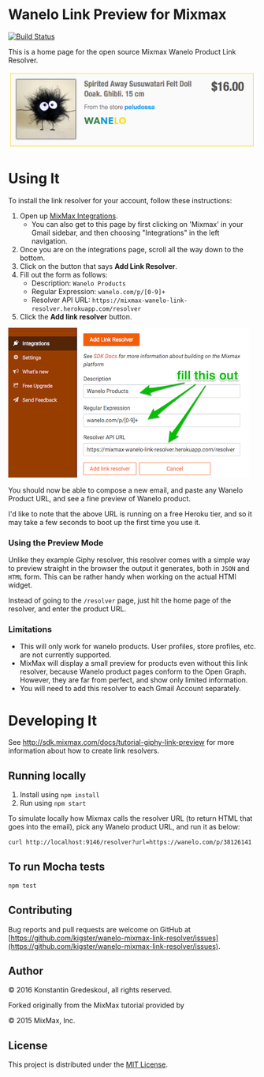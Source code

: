 
# Wanelo Link Preview for Mixmax

[![Build Status](https://travis-ci.org/kigster/wanelo-mixmax-link-resolver.svg?branch=master)](https://travis-ci.org/kigster/wanelo-mixmax-link-resolver)

This is a home page for the open source Mixmax Wanelo Product Link Resolver.

![Wanelo Product Links](doc/mixmax-wanelo-preview.png)

# Using It

To install the link resolver for your account, follow these instructions:

 1. Open up [MixMax Integrations](https://app.mixmax.com/dashboard/integrations).
    * You can also get to this page by first clicking on 'Mixmax' in your Gmail sidebar, and then choosing "Integrations" in the left navigation.
 2. Once you are on the integrations page, scroll all the way down to the bottom.
 3. Click on the button that says __Add Link Resolver__.
 4. Fill out the form as follows:
    * Description: `Wanelo Products`
    * Regular Expression: `wanelo.com/p/[0-9]+`
    * Resolver API URL: `https://mixmax-wanelo-link-resolver.herokuapp.com/resolver`
 5. Click the __Add link resolver__ button.

![example](doc/mixmax-wanelo-installation.png)

You should now be able to compose a new email, and paste any Wanelo Product URL, and see a fine preview of Wanelo product.

I'd like to note that the above URL is running on a free Heroku tier, and so it may take a few seconds to boot up the first time you use it.

### Using the Preview Mode

Unlike they example Giphy resolver, this resolver comes with a simple way to preview straight in the browser the output it generates, both in `JSON` and `HTML` form. This can be rather handy when working on the actual HTMl widget.

Instead of going to the `/resolver` page, just hit the home page of the resolver, and enter the product URL.

### Limitations

 * This will only work for wanelo products. User profiles, store profiles, etc. are not currently supported.
 * MixMax will display a small preview for products even without this link resolver, because Wanelo product pages conform to the Open Graph. However, they are far from perfect, and show only limited information.
 * You will need to add this resolver to each Gmail Account separately.

# Developing It

See <http://sdk.mixmax.com/docs/tutorial-giphy-link-preview> for more information about how to create link resolvers.

## Running locally

1. Install using `npm install`
2. Run using `npm start`

To simulate locally how Mixmax calls the resolver URL (to return HTML that goes into the email), pick any Wanelo
product URL, and run it as below:

```
curl http://localhost:9146/resolver?url=https://wanelo.com/p/38126141
```

## To run Mocha tests

```bash
npm test
```

## Contributing

Bug reports and pull requests are welcome on GitHub at [https://github.com/kigster/wanelo-mixmax-link-resolver/issues](https://github.com/kigster/wanelo-mixmax-link-resolver/issues).

## Author

<p>&copy; 2016 Konstantin Gredeskoul, all rights reserved.</p>

Forked originally from the MixMax tutorial provided by

<p>&copy; 2015 MixMax, Inc. </p>

## License

This project is distributed under the [MIT License](https://raw.githubusercontent.com/kigster/wanelo-mixmax-link-resolver/master/LICENSE).

